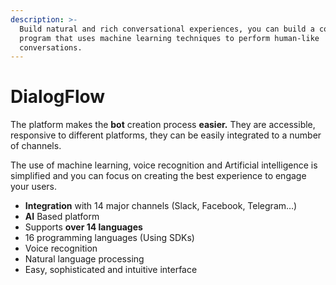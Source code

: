 ```yaml
---
description: >-
  Build natural and rich conversational experiences, you can build a computer
  program that uses machine learning techniques to perform human-like
  conversations.
---
```


# DialogFlow

The platform makes the **bot** creation process **easier.** They are accessible, responsive to different platforms, they can be easily integrated to a number of channels.

The use of machine learning, voice recognition and Artificial intelligence is simplified and you can focus on creating the best experience to engage your users.

* **Integration** with 14 major channels \(Slack, Facebook, Telegram…\)
* **AI** Based platform
* Supports **over 14 languages**
* 16 programming languages \(Using SDKs\)
* Voice recognition
* Natural language processing
* Easy, sophisticated and intuitive interface

